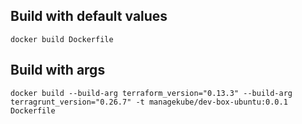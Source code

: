 ## Build with default values
```
docker build Dockerfile
```

## Build with args

```
docker build --build-arg terraform_version="0.13.3" --build-arg terragrunt_version="0.26.7" -t managekube/dev-box-ubuntu:0.0.1 Dockerfile
```
